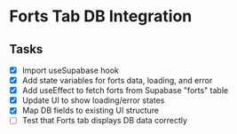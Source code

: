 # Forts Tab DB Integration

## Tasks
- [x] Import useSupabase hook
- [x] Add state variables for forts data, loading, and error
- [x] Add useEffect to fetch forts from Supabase "forts" table
- [x] Update UI to show loading/error states
- [x] Map DB fields to existing UI structure
- [ ] Test that Forts tab displays DB data correctly
